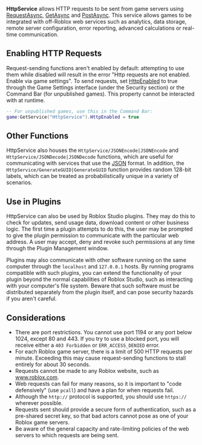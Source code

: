 **HttpService** allows HTTP requests to be sent from game servers using
[RequestAsync](https://create.roblox.com/docs/reference/engine/classes/HttpService#RequestAsync), [GetAsync](https://create.roblox.com/docs/reference/engine/classes/HttpService#GetAsync) and
[PostAsync](https://create.roblox.com/docs/reference/engine/classes/HttpService#PostAsync). This service allows games to be integrated
with off-Roblox web services such as analytics, data storage, remote server
configuration, error reporting, advanced calculations or real-time
communication.

## Enabling HTTP Requests

Request-sending functions aren't enabled by default: attempting to use them
while disabled will result in the error "Http requests are not enabled. Enable
via game settings". To send requests, set
[HttpEnabled](https://create.roblox.com/docs/reference/engine/classes/HttpService#HttpEnabled) to true through the Game Settings
interface (under the Security section) or the Command Bar (for unpublished
games). This property cannot be interacted with at runtime.

```lua
-- For unpublished games, use this in the Command Bar:
game:GetService("HttpService").HttpEnabled = true
```

## Other Functions

HttpService also houses the `HttpService/JSONEncode|JSONEncode` and
`HttpService/JSONDecode|JSONDecode` functions, which are useful for
communicating with services that use the [JSON](https://json.org) format. In
addition, the `HttpService/GenerateGUID|GenerateGUID` function provides random
128-bit labels, which can be treated as probabilistically unique in a variety
of scenarios.

## Use in Plugins

HttpService can also be used by Roblox Studio plugins. They may do this to
check for updates, send usage data, download content or other business logic.
The first time a plugin attempts to do this, the user may be prompted to give
the plugin permission to communicate with the particular web address. A user
may accept, deny and revoke such permissions at any time through the Plugin
Management window.

Plugins may also communicate with other software running on the same computer
through the `localhost` and `127.0.0.1` hosts. By running programs compatible
with such plugins, you can extend the functionality of your plugin beyond the
normal capabilities of Roblox Studio, such as interacting with your computer's
file system. Beware that such software must be distributed separately from the
plugin itself, and can pose security hazards if you aren't careful.

## Considerations

- There are port restrictions. You cannot use port 1194 or any port below
  1024, except 80 and 443. If you try to use a blocked port, you will receive
  either a `403 Forbidden` or `ERR_ACCESS_DENIED` error.
- For each Roblox game server, there is a limit of 500 HTTP requests per
  minute. Exceeding this may cause request-sending functions to stall entirely
  for about 30 seconds.
- Requests cannot be made to any Roblox website, such as www.roblox.com.
- Web requests can fail for many reasons, so it is important to "code
  defensively" (use `pcall`) and have a plan for when requests fail.
- Although the `http://` protocol is supported, you should use `https://`
  wherever possible.
- Requests sent should provide a secure form of authentication, such as a
  pre-shared secret key, so that bad actors cannot pose as one of your Roblox
  game servers.
- Be aware of the general capacity and rate-limiting policies of the web
  servers to which requests are being sent.